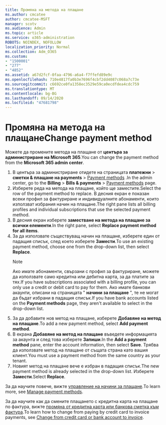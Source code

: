 ```yaml
---
title: Промяна на метода на плащане
ms.author: cmcatee
author: cmcatee-MSFT
manager: scotv
ms.audience: Admin
ms.topic: article
ms.service: o365-administration
ROBOTS: NOINDEX, NOFOLLOW
localization_priority: Normal
ms.collection: Adm_O365
ms.custom:
- "1500001"
- "277"
- "4852"
ms.assetid: a67d2fcf-0faa-4796-a6a4-f7ffefd89e9c
ms.openlocfilehash: 710e4817fa0b3e7696f4cbf2dd4087c068a7c73e
ms.sourcegitcommit: c6692ce0fa1358ec3529e59ca0ecdfdea4cdc759
ms.translationtype: MT
ms.contentlocale: bg-BG
ms.lasthandoff: 09/14/2020
ms.locfileid: "47681798"
---
```

# <a name="change-payment-method"></a><span data-ttu-id="9e8a8-102">Промяна на метода на плащане</span><span class="sxs-lookup"><span data-stu-id="9e8a8-102">Change payment method</span></span>

<span data-ttu-id="9e8a8-103">Можете да промените метода на плащане от **центъра за администриране на Microsoft 365**.</span><span class="sxs-lookup"><span data-stu-id="9e8a8-103">You can change the payment method from the **Microsoft 365 admin center**.</span></span>
  
1. <span data-ttu-id="9e8a8-104">В центъра за администриране отидете на страницата **платежни**  >  **сметки & плащане на payments**  >  [Payment methods](https://go.microsoft.com/fwlink/p/?linkid=2018806) .</span><span class="sxs-lookup"><span data-stu-id="9e8a8-104">In the admin center, go to the **Billing** > **Bills & payments** > [Payment methods](https://go.microsoft.com/fwlink/p/?linkid=2018806) page.</span></span>
2. <span data-ttu-id="9e8a8-105">Изберете реда на метода на плащане, който ще заместите.</span><span class="sxs-lookup"><span data-stu-id="9e8a8-105">Select the row of the payment method to replace.</span></span> <span data-ttu-id="9e8a8-106">В десния екран е показан всеки профил за фактуриране и индивидуалните абонаменти, които използват избрания начин на плащане.</span><span class="sxs-lookup"><span data-stu-id="9e8a8-106">The right pane lists all billing profiles and individual subscriptions that use the selected payment method.</span></span>
3. <span data-ttu-id="9e8a8-107">В десния екран изберете **заместване на метода на плащане за всички елементи**.</span><span class="sxs-lookup"><span data-stu-id="9e8a8-107">In the right pane, select **Replace payment method for all items**.</span></span>
4. <span data-ttu-id="9e8a8-108">За да използвате съществуващ начин на плащане, изберете един от падащия списък, след което изберете **Замести**.</span><span class="sxs-lookup"><span data-stu-id="9e8a8-108">To use an existing payment method, choose one from the drop-down list, then select **Replace**.</span></span>
    > [!NOTE]
    > <span data-ttu-id="9e8a8-109">Ако имате абонаменти, свързани с профил за фактуриране, можете да използвате само кредитна или дебитна карта, за да платите за тях.</span><span class="sxs-lookup"><span data-stu-id="9e8a8-109">If you have subscriptions associated with a billing profile, you can only use a credit or debit card to pay for them.</span></span> <span data-ttu-id="9e8a8-110">Ако имате банкови акаунти, описани на страницата " **начини за плащане** ", те не могат да бъдат избрани в падащия списък.</span><span class="sxs-lookup"><span data-stu-id="9e8a8-110">If you have bank accounts listed on the **Payment methods** page, they aren't available to select in the drop-down list.</span></span>
5. <span data-ttu-id="9e8a8-111">За да добавите нов метод на плащане, изберете **Добавяне на метод на плащане**.</span><span class="sxs-lookup"><span data-stu-id="9e8a8-111">To add a new payment method, select **Add payment method**.</span></span>
6. <span data-ttu-id="9e8a8-112">В екрана **Добавяне на метод на плащане** въведете информацията за акаунта и след това изберете **Запиши**.</span><span class="sxs-lookup"><span data-stu-id="9e8a8-112">In the **Add a payment method** pane, enter the account information, then select **Save**.</span></span> <span data-ttu-id="9e8a8-113">Трябва да използвате метод на плащане от същата страна като вашия клиент.</span><span class="sxs-lookup"><span data-stu-id="9e8a8-113">You must use a payment method from the same country as your tenant.</span></span>
7. <span data-ttu-id="9e8a8-114">Новият метод на плащане вече е избран в падащия списък.</span><span class="sxs-lookup"><span data-stu-id="9e8a8-114">The new payment method is already selected in the drop-down list.</span></span> <span data-ttu-id="9e8a8-115">Изберете **Замести**.</span><span class="sxs-lookup"><span data-stu-id="9e8a8-115">Select **Replace**.</span></span>

<span data-ttu-id="9e8a8-116">За да научите повече, вижте [управление на начини за плащане](https://docs.microsoft.com/microsoft-365/commerce/billing-and-payments/manage-payment-methods).</span><span class="sxs-lookup"><span data-stu-id="9e8a8-116">To learn more, see [Manage payment methods](https://docs.microsoft.com/microsoft-365/commerce/billing-and-payments/manage-payment-methods).</span></span>

<span data-ttu-id="9e8a8-117">За да научите как да смените плащането с кредитна карта на плащане по фактура, вижте [промяна от кредитна карта или банкова сметка към фактура](https://docs.microsoft.com/microsoft-365/commerce/billing-and-payments/change-payment-method#change-from-credit-card-or-bank-account-to-invoice).</span><span class="sxs-lookup"><span data-stu-id="9e8a8-117">To learn how to change from paying by credit card to invoice payments, see [Change from credit card or bank account to invoice](https://docs.microsoft.com/microsoft-365/commerce/billing-and-payments/change-payment-method#change-from-credit-card-or-bank-account-to-invoice).</span></span>